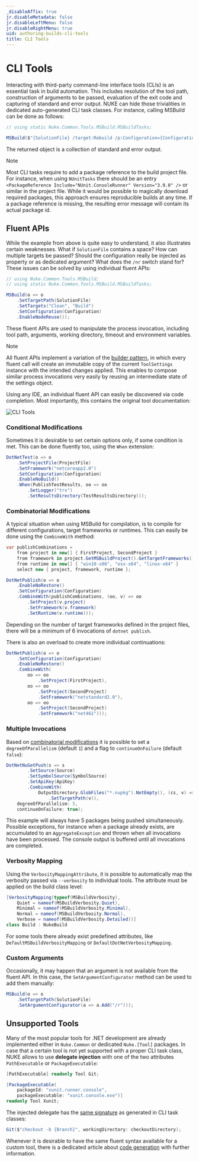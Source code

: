 ```yaml
---
_disableAffix: true
jr.disableMetadata: false
jr.disableLeftMenu: false
jr.disableRightMenu: true
uid: authoring-builds-cli-tools
title: CLI Tools
---
```


# CLI Tools

Interacting with third-party command-line interface tools (CLIs) is an essential task in build automation. This includes resolution of the tool path, construction of arguments to be passed, evaluation of the exit code and capturing of standard and error output. NUKE can hide those trivialities in dedicated auto-generated CLI task classes. For instance, calling MSBuild can be done as follows:

```c#
// using static Nuke.Common.Tools.MSBuild.MSBuildTasks;

MSBuild($"{SolutionFile} /target:Rebuild /p:Configuration={Configuration} /nr:false");
```

The returned object is a collection of standard and error output.

> [!Note]
> Most CLI tasks require to add a package reference to the build project file. For instance, when using `NUnitTasks` there should be an entry `<PackageReference Include="NUnit.ConsoleRunner" Version="3.9.0" />` or similar in the project file. While it would be possible to magically download required packages, this approach ensures reproducible builds at any time. If a package reference is missing, the resulting error message will contain its actual package id.

## Fluent APIs

While the example from above is quite easy to understand, it also illustrates certain weaknesses. What if `SolutionFile` contains a space? How can multiple targets be passed? Should the configuration really be injected as property or as dedicated argument? What does the `/nr` switch stand for? These issues can be solved by using individual fluent APIs:

```c#
// using Nuke.Common.Tools.MSBuild;
// using static Nuke.Common.Tools.MSBuild.MSBuildTasks;

MSBuild(o => o
    .SetTargetPath(SolutionFile)
    .SetTargets("Clean", "Build")
    .SetConfiguration(Configuration)
    .EnableNodeReuse());
```

These fluent APIs are used to manipulate the process invocation, including tool path, arguments, working directory, timeout and environment variables.

> [!Note]
> All fluent APIs implement a variation of the [builder pattern](https://en.wikipedia.org/wiki/Builder_pattern), in which every fluent call will create an immutable copy of the current `ToolSettings` instance with the intended changes applied. This enables to compose similar process invocations very easily by reusing an intermediate state of the settings object.

Using any IDE, an individual fluent API can easily be discovered via code completion. Most importantly, this contains the original tool documentation:

![CLI Tools](~/images/cli-tools.gif)

### Conditional Modifications

Sometimes it is desirable to set certain options only, if some condition is met. This can be done fluently too, using the `When` extension:

```c#
DotNetTest(o => o
    .SetProjectFile(ProjectFile)
    .SetFramework("netcoreapp2.0")
    .SetConfiguration(Configuration)
    .EnableNoBuild()
    .When(PublishTestResults, oo => oo
        .SetLogger("trx")
        .SetResultsDirectory(TestResultsDirectory)));
```

### Combinatorial Modifications

A typical situation when using MSBuild for compilation, is to compile for different configurations, target frameworks or runtimes. This can easily be done using the `CombineWith` method:

```c#
var publishCombinations =
    from project in new[] { FirstProject, SecondProject }
    from framework in project.GetMSBuildProject().GetTargetFrameworks()
    from runtime in new[] { "win10-x86", "osx-x64", "linux-x64" }
    select new { project, framework, runtime };

DotNetPublish(o => o
    .EnableNoRestore()
    .SetConfiguration(Configuration)
    .CombineWith(publishCombinations, (oo, v) => oo
        .SetProject(v.project)
        .SetFramework(v.framework)
        .SetRuntime(v.runtime)));
```

Depending on the number of target frameworks defined in the project files, there will be a minimum of 6 invocations of `dotnet publish`.

There is also an overload to create more individual continuations:

```c#
DotNetPublish(o => o
    .SetConfiguration(Configuration)
    .EnableNoRestore()
    .CombineWith(
        oo => oo
            .SetProject(FirstProject),
        oo => oo
            .SetProject(SecondProject)
            .SetFramework("netstandard2.0"),
        oo => oo
            .SetProject(SecondProject)
            .SetFramework("net461")));
```

### Multiple Invocations

Based on [combinatorial modifications](#combinatorial-modifications) it is possible to set a `degreeOfParallelism` (default `1`) and a flag to `continueOnFailure` (default `false`):

```c#
DotNetNuGetPush(s => s
        .SetSource(Source)
        .SetSymbolSource(SymbolSource)
        .SetApiKey(ApiKey)
        .CombineWith(
            OutputDirectory.GlobFiles("*.nupkg").NotEmpty(), (cs, v) => cs
                .SetTargetPath(v)),
    degreeOfParallelism: 5,
    continueOnFailure: true);
```

This example will always have 5 packages being pushed simultaneously. Possible exceptions, for instance when a package already exists, are accumulated to an `AggregateException` and thrown when all invocations have been processed. The console output is buffered until all invocations are completed.

### Verbosity Mapping

Using the `VerbosityMappingAttribute`, it is possible to automatically map the verbosity passed via `--verbosity` to individual tools. The attribute must be applied on the build class level:

```c#
[VerbosityMapping(typeof(MSBuildVerbosity),
    Quiet = nameof(MSBuildVerbosity.Quiet),
    Minimal = nameof(MSBuildVerbosity.Minimal),
    Normal = nameof(MSBuildVerbosity.Normal),
    Verbose = nameof(MSBuildVerbosity.Detailed))]
class Build : NukeBuild
```

For some tools there already exist predefined attributes, like `DefaultMSBuildVerbosityMapping` or `DefaultDotNetVerbosityMapping`.

### Custom Arguments

Occasionally, it may happen that an argument is not available from the fluent API. In this case, the `SetArgumentConfigurator` method can be used to add them manually:

```c#
MSBuild(o => o
    .SetTargetPath(SolutionFile)
    .SetArgumentConfigurator(a => a.Add("/r")));
```

<!--
    SetToolPath
    SetWorkingDirectory
    SetExecutionTimeout
    SetEnvironmentVariables
    LogOutput
    When
    SetArgumentConfigurator
-->

## Unsupported Tools

Many of the most popular tools for .NET development are already implemented either in `Nuke.Common` or dedicated `Nuke.[Tool]` packages. In case that a certain tool is not yet supported with a proper CLI task class, NUKE allows to use **delegate injection** with one of the two attributes `PathExecutable` or `PackageExecutable`:

```c#
[PathExecutable] readonly Tool Git;

[PackageExecutable(
    packageId: "xunit.runner.console",
    packageExecutable: "xunit.console.exe")]
readonly Tool Xunit;
```

The injected delegate has the [same signature]() as generated in CLI task classes:

```c#
Git($"checkout -b {Branch}", workingDirectory: checkoutDirectory);
```

Whenever it is desirable to have the same fluent syntax available for a custom tool, there is a dedicated article about [code generation](../writing-addons/code-generation.md) with further information.
